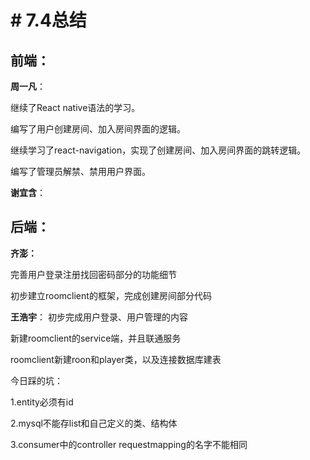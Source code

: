 ﻿# # 7.4总结

## 前端：
**周一凡**：

继续了React native语法的学习。

编写了用户创建房间、加入房间界面的逻辑。

继续学习了react-navigation，实现了创建房间、加入房间界面的跳转逻辑。

编写了管理员解禁、禁用用户界面。

**谢宜含**：


## 后端：
**齐澎：**

完善用户登录注册找回密码部分的功能细节

初步建立roomclient的框架，完成创建房间部分代码

**王浩宇**：
初步完成用户登录、用户管理的内容

新建roomclient的service端，并且联通服务

roomclient新建roon和player类，以及连接数据库建表

今日踩的坑：

1.entity必须有id

2.mysql不能存list和自己定义的类、结构体

3.consumer中的controller requestmapping的名字不能相同
